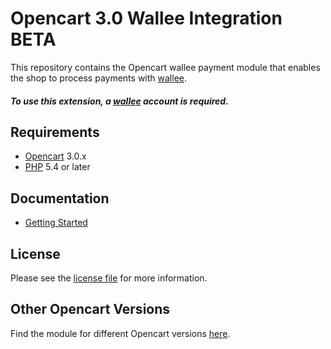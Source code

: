 # Opencart 3.0 Wallee Integration BETA
This repository contains the Opencart wallee payment module that enables the shop to process payments with [wallee](https://wallee.com/).

##### To use this extension, a [wallee](https://wallee.com/) account is required.

## Requirements

* [Opencart](https://www.opencart.com/) 3.0.x
* [PHP](http://php.net/) 5.4 or later

## Documentation

* [Getting Started](https://github.com/wallee-payment/Opencart-3.0/wiki/Getting-Started)

## License

Please see the [license file](./LICENSE) for more information.

## Other Opencart Versions

Find the module for different Opencart versions [here](https://github.com/wallee-payment/opencart).